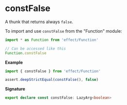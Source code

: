# constFalse

A thunk that returns always `false`.

To import and use `constFalse` from the "Function" module:

```ts
import * as Function from 'effect/Function'

// Can be accessed like this
Function.constFalse
```

**Example**

```ts
import { constFalse } from 'effect/Function'

assert.deepStrictEqual(constFalse(), false)
```

**Signature**

```ts
export declare const constFalse: LazyArg<boolean>
```
